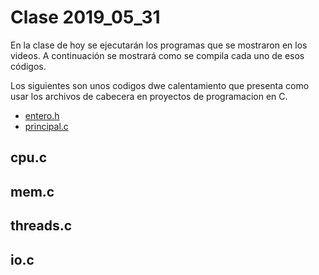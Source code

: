 # Clase 2019_05_31

En la clase de hoy se ejecutarán los programas que se mostraron en los videos. A continuación se mostrará como se compila cada uno de esos códigos.

Los siguientes son unos codigos dwe calentamiento que presenta como usar los archivos de cabecera
 en proyectos de programacion en C.

* [entero.h](entero.h)
* [principal.c](principal.c)

## cpu.c

## mem.c

## threads.c

## io.c

